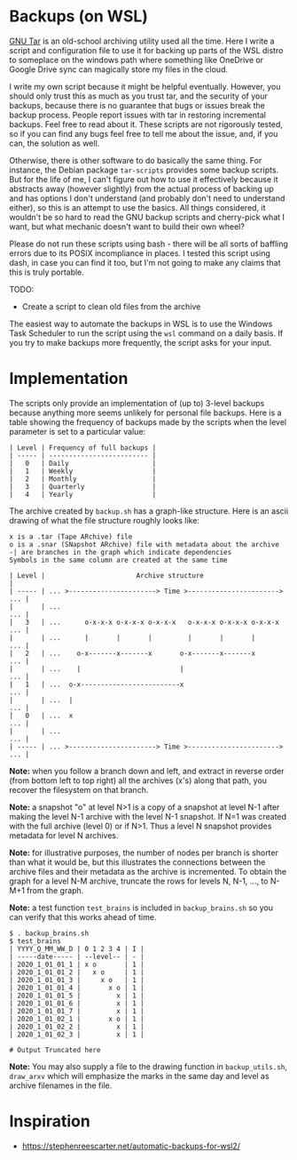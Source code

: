 # Backups (on WSL)

[GNU Tar](https://www.gnu.org/software/tar/)
is an old-school archiving utility used all the time.
Here I write a script and configuration file to use it
for backing up parts of the WSL distro to someplace on
the windows path where something like OneDrive or 
Google Drive sync can magically store my files in the 
cloud.

I write my own script because it might be helpful eventually.
However, you should only trust this as much as you trust tar,
and the security of your backups, because there is no guarantee
that bugs or issues break the backup process.
People report issues with tar in restoring incremental backups.
Feel free to read about it.
These scripts are not rigorously tested, so if you can find any
bugs feel free to tell me about the issue, and, if you can, the
solution as well.

Otherwise, there is other software to do basically the
same thing.
For instance, the Debian package `tar-scripts` provides
some backup scripts.
But for the life of me, I can't figure out how to use it
effectively because it abstracts away (however slightly)
from the actual process of backing up and has options
I don't understand (and probably don't need to understand
either), so this is an attempt to use the basics.
All things considered, it wouldn't be so hard to read the
GNU backup scripts and cherry-pick what I want, but what
mechanic doesn't want to build their own wheel?

Please do not run these scripts using bash - there will be all
sorts of baffling errors due to its POSIX incompliance in places.
I tested this script using dash, in case you can find it too,
but I'm not going to make any claims that this is truly portable.

TODO:
- Create a script to clean old files from the archive

The easiest way to automate the backups in WSL is to use
the Windows Task Scheduler to run the script using the 
`wsl` command on a daily basis.
If you try to make backups more frequently, the script asks for your input.

# Implementation

The scripts only provide an implementation of (up to) 3-level backups
because anything more seems unlikely for personal file backups.
Here is a table showing the frequency of backups made by the scripts
when the level parameter is set to a particular value:

```
| Level | Frequency of full backups |
| ----- | ------------------------- |
|   0   | Daily                     |
|   1   | Weekly                    |
|   2   | Monthly                   |
|   3   | Quarterly                 |
|   4   | Yearly                    |
```

The archive created by `backup.sh` has a graph-like structure.
Here is an ascii drawing of what the file structure roughly looks like:

```
x is a .tar (Tape ARchive) file
o is a .snar (SNapshot ARchive) file with metadata about the archive
-| are branches in the graph which indicate dependencies
Symbols in the same column are created at the same time

| Level |                       Archive structure                         |
| ----- | ... >----------------------> Time >-----------------------> ... |
|       | ...                                                         ... |
|   3   | ...      o-x-x-x o-x-x-x o-x-x-x   o-x-x-x o-x-x-x o-x-x-x  ... |
|       | ...      |       |       |         |       |       |        ... |
|   2   | ...    o-x-------x-------x       o-x-------x-------x        ... |
|       | ...    |                         |                          ... |
|   1   | ...  o-x-------------------------x                          ... |
|       | ...  |                                                      ... |
|   0   | ...  x                                                      ... |
|       | ...                                                         ... |
| ----- | ... >----------------------> Time >-----------------------> ... |
```

**Note:** when you follow a branch down and left, and extract in reverse
order (from bottom left to top right) all the archives (x's) along that
path, you recover the filesystem on that branch.

**Note:** a snapshot "o" at level N>1 is a copy of a snapshot at level N-1
after making the level N-1 archive with the level N-1 snapshot. 
If N=1 was created with the full archive (level 0) or if N>1.
Thus a level N snapshot provides metadata for level N archives.

**Note:** for illustrative purposes, the number of nodes per branch
is shorter than what it would be, but this illustrates the connections
between the archive files and their metadata as the archive is incremented. 
To obtain the graph for a level N-M archive, truncate the rows for levels 
N, N-1, ..., to N-M+1 from the graph.

**Note:** a test function `test_brains` is included in `backup_brains.sh`
so you can verify that this works ahead of time.

```
$ . backup_brains.sh
$ test_brains
| YYYY_Q_MM_WW_D | 0 1 2 3 4 | I |
| -----date----- | --level-- | - |
| 2020_1_01_01_1 | x o       | 1 |
| 2020_1_01_01_2 |   x o     | 1 |
| 2020_1_01_01_3 |     x o   | 1 |
| 2020_1_01_01_4 |       x o | 1 |
| 2020_1_01_01_5 |         x | 1 |
| 2020_1_01_01_6 |         x | 1 |
| 2020_1_01_01_7 |         x | 1 |
| 2020_1_01_02_1 |       x o | 1 |
| 2020_1_01_02_2 |         x | 1 |
| 2020_1_01_02_3 |         x | 1 |

# Output Truncated here

```

**Note:** You may also supply a file to the drawing function
in `backup_utils.sh`, `draw_arxv` which will emphasize the
marks in the same day and level as archive filenames in the file.

# Inspiration
- https://stephenreescarter.net/automatic-backups-for-wsl2/
